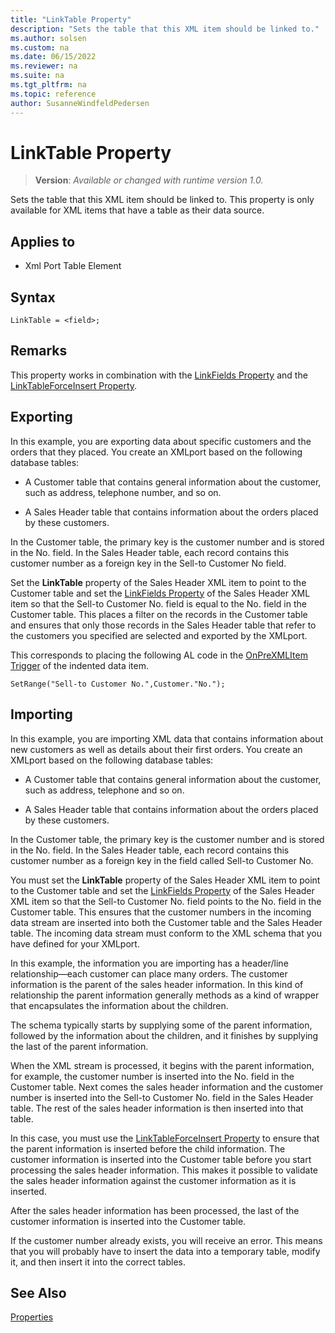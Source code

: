 ```yaml
---
title: "LinkTable Property"
description: "Sets the table that this XML item should be linked to."
ms.author: solsen
ms.custom: na
ms.date: 06/15/2022
ms.reviewer: na
ms.suite: na
ms.tgt_pltfrm: na
ms.topic: reference
author: SusanneWindfeldPedersen
---
```

[//]: # (START>DO_NOT_EDIT)
[//]: # (IMPORTANT:Do not edit any of the content between here and the END>DO_NOT_EDIT.)
[//]: # (Any modifications should be made in the .xml files in the ModernDev repo.)
# LinkTable Property
> **Version**: _Available or changed with runtime version 1.0._

Sets the table that this XML item should be linked to. This property is only available for XML items that have a table as their data source.

## Applies to
-   Xml Port Table Element

[//]: # (IMPORTANT: END>DO_NOT_EDIT)

## Syntax

```AL
LinkTable = <field>;
```
 
## Remarks

This property works in combination with the [LinkFields Property](devenv-linkfields-property.md) and the [LinkTableForceInsert Property](devenv-linktableforceinsert-property.md).  
  
## Exporting

In this example, you are exporting data about specific customers and the orders that they placed. You create an XMLport based on the following database tables:  
  
- A Customer table that contains general information about the customer, such as address, telephone number, and so on.  
  
- A Sales Header table that contains information about the orders placed by these customers.  
  
In the Customer table, the primary key is the customer number and is stored in the No. field. In the Sales Header table, each record contains this customer number as a foreign key in the Sell-to Customer No field.  
  
Set the **LinkTable** property of the Sales Header XML item to point to the Customer table and set the [LinkFields Property](devenv-linkfields-property.md) of the Sales Header XML item so that the Sell-to Customer No. field is equal to the No. field in the Customer table. This places a filter on the records in the Customer table and ensures that only those records in the Sales Header table that refer to the customers you specified are selected and exported by the XMLport.  
  
This corresponds to placing the following AL code in the [OnPreXMLItem Trigger](../triggers-auto/xmlporttableelement/devenv-onprexmlitem-xmlporttableelement-trigger.md) of the indented data item.  
  
```AL
SetRange("Sell-to Customer No.",Customer."No.");  
```  
  
## Importing

In this example, you are importing XML data that contains information about new customers as well as details about their first orders. You create an XMLport based on the following database tables:  
  
- A Customer table that contains general information about the customer, such as address, telephone and so on.  
  
- A Sales Header table that contains information about the orders placed by these customers.  
  
In the Customer table, the primary key is the customer number and is stored in the No. field. In the Sales Header table, each record contains this customer number as a foreign key in the field called Sell-to Customer No.  
  
You must set the **LinkTable** property of the Sales Header XML item to point to the Customer table and set the [LinkFields Property](devenv-linkfields-property.md) of the Sales Header XML item so that the Sell-to Customer No. field points to the No. field in the Customer table. This ensures that the customer numbers in the incoming data stream are inserted into both the Customer table and the Sales Header table. The incoming data stream must conform to the XML schema that you have defined for your XMLport.  
  
In this example, the information you are importing has a header/line relationship—each customer can place many orders. The customer information is the parent of the sales header information. In this kind of relationship the parent information generally methods as a kind of wrapper that encapsulates the information about the children.  
  
The schema typically starts by supplying some of the parent information, followed by the information about the children, and it finishes by supplying the last of the parent information.  
  
When the XML stream is processed, it begins with the parent information, for example, the customer number is inserted into the No. field in the Customer table. Next comes the sales header information and the customer number is inserted into the Sell-to Customer No. field in the Sales Header table. The rest of the sales header information is then inserted into that table.  
  
In this case, you must use the [LinkTableForceInsert Property](devenv-linktableforceinsert-property.md) to ensure that the parent information is inserted before the child information. The customer information is inserted into the Customer table before you start processing the sales header information. This makes it possible to validate the sales header information against the customer information as it is inserted.  
  
After the sales header information has been processed, the last of the customer information is inserted into the Customer table.  
  
If the customer number already exists, you will receive an error. This means that you will probably have to insert the data into a temporary table, modify it, and then insert it into the correct tables.  
  
## See Also

[Properties](devenv-properties.md)